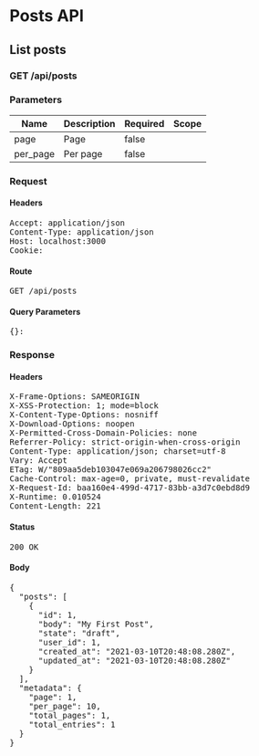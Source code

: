 # Posts API

## List posts

### GET /api/posts

### Parameters

| Name | Description | Required | Scope |
|------|-------------|----------|-------|
| page | Page | false |  |
| per_page | Per page | false |  |

### Request

#### Headers

<pre>Accept: application/json
Content-Type: application/json
Host: localhost:3000
Cookie: </pre>

#### Route

<pre>GET /api/posts</pre>

#### Query Parameters

<pre>{}: </pre>

### Response

#### Headers

<pre>X-Frame-Options: SAMEORIGIN
X-XSS-Protection: 1; mode=block
X-Content-Type-Options: nosniff
X-Download-Options: noopen
X-Permitted-Cross-Domain-Policies: none
Referrer-Policy: strict-origin-when-cross-origin
Content-Type: application/json; charset=utf-8
Vary: Accept
ETag: W/&quot;809aa5deb103047e069a206798026cc2&quot;
Cache-Control: max-age=0, private, must-revalidate
X-Request-Id: baa160e4-499d-4717-83bb-a3d7c0ebd8d9
X-Runtime: 0.010524
Content-Length: 221</pre>

#### Status

<pre>200 OK</pre>

#### Body

<pre>{
  "posts": [
    {
      "id": 1,
      "body": "My First Post",
      "state": "draft",
      "user_id": 1,
      "created_at": "2021-03-10T20:48:08.280Z",
      "updated_at": "2021-03-10T20:48:08.280Z"
    }
  ],
  "metadata": {
    "page": 1,
    "per_page": 10,
    "total_pages": 1,
    "total_entries": 1
  }
}</pre>
